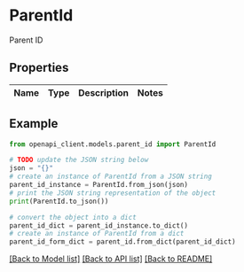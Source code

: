 # ParentId

Parent ID

## Properties

Name | Type | Description | Notes
------------ | ------------- | ------------- | -------------

## Example

```python
from openapi_client.models.parent_id import ParentId

# TODO update the JSON string below
json = "{}"
# create an instance of ParentId from a JSON string
parent_id_instance = ParentId.from_json(json)
# print the JSON string representation of the object
print(ParentId.to_json())

# convert the object into a dict
parent_id_dict = parent_id_instance.to_dict()
# create an instance of ParentId from a dict
parent_id_form_dict = parent_id.from_dict(parent_id_dict)
```
[[Back to Model list]](../README.md#documentation-for-models) [[Back to API list]](../README.md#documentation-for-api-endpoints) [[Back to README]](../README.md)


